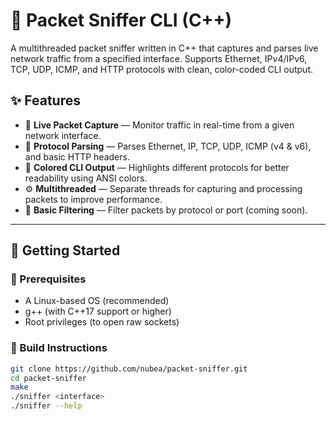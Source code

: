 # 🐍 Packet Sniffer CLI (C++)

A multithreaded packet sniffer written in C++ that captures and parses live network traffic from a specified interface. Supports Ethernet, IPv4/IPv6, TCP, UDP, ICMP, and HTTP protocols with clean, color-coded CLI output.

## ✨ Features

- 🔎 **Live Packet Capture** — Monitor traffic in real-time from a given network interface.
- 🧠 **Protocol Parsing** — Parses Ethernet, IP, TCP, UDP, ICMP (v4 & v6), and basic HTTP headers.
- 🎨 **Colored CLI Output** — Highlights different protocols for better readability using ANSI colors.
- ⚙️ **Multithreaded** — Separate threads for capturing and processing packets to improve performance.
- 🎯 **Basic Filtering** — Filter packets by protocol or port (coming soon).

---

## 🚀 Getting Started

### 🧱 Prerequisites

- A Linux-based OS (recommended)
- g++ (with C++17 support or higher)
- Root privileges (to open raw sockets)

### 🔧 Build Instructions

```bash
git clone https://github.com/nubea/packet-sniffer.git
cd packet-sniffer
make
./sniffer <interface>
./sniffer --help
```
